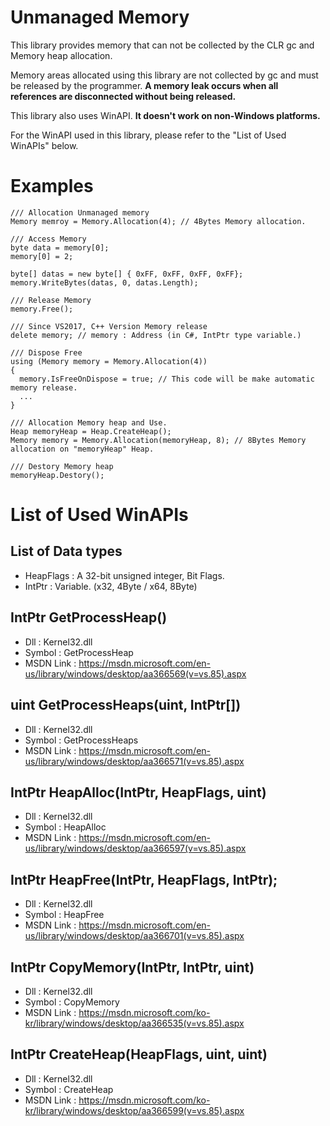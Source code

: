 # Unmanaged Memory
This library provides memory that can not be collected by the CLR gc and Memory heap allocation.


Memory areas allocated using this library are not collected by gc and must be released by the programmer. **A memory leak occurs when all references are disconnected without being released.**


This library also uses WinAPI. **It doesn't work on non-Windows platforms.**


For the WinAPI used in this library, please refer to the "List of Used WinAPIs" below.

# Examples
```
/// Allocation Unmanaged memory
Memory memroy = Memory.Allocation(4); // 4Bytes Memory allocation.
```

```
/// Access Memory
byte data = memory[0];
memory[0] = 2;

byte[] datas = new byte[] { 0xFF, 0xFF, 0xFF, 0xFF};
memory.WriteBytes(datas, 0, datas.Length);
```

```
/// Release Memory
memory.Free();
```

```
/// Since VS2017, C++ Version Memory release
delete memory; // memory : Address (in C#, IntPtr type variable.)
```

```
/// Dispose Free
using (Memory memory = Memory.Allocation(4))
{
  memory.IsFreeOnDispose = true; // This code will be make automatic memory release.
  ...
}
```

```
/// Allocation Memory heap and Use.
Heap memoryHeap = Heap.CreateHeap();
Memory memory = Memory.Allocation(memoryHeap, 8); // 8Bytes Memory allocation on "memoryHeap" Heap.
```

```
/// Destory Memory heap
memoryHeap.Destory();
```

# List of Used WinAPIs
   ## List of Data types
  - HeapFlags : A 32-bit unsigned integer, Bit Flags.
  - IntPtr : Variable. (x32, 4Byte / x64, 8Byte)
  
   ## IntPtr GetProcessHeap()
  - Dll : Kernel32.dll
  - Symbol : GetProcessHeap
  - MSDN Link : https://msdn.microsoft.com/en-us/library/windows/desktop/aa366569(v=vs.85).aspx
  
   ## uint GetProcessHeaps(uint, IntPtr[])
  - Dll : Kernel32.dll
  - Symbol : GetProcessHeaps
  - MSDN Link : https://msdn.microsoft.com/en-us/library/windows/desktop/aa366571(v=vs.85).aspx
  
   ## IntPtr HeapAlloc(IntPtr, HeapFlags, uint)
  - Dll : Kernel32.dll
  - Symbol : HeapAlloc
  - MSDN Link : https://msdn.microsoft.com/en-us/library/windows/desktop/aa366597(v=vs.85).aspx
    
   ## IntPtr HeapFree(IntPtr, HeapFlags, IntPtr);
  - Dll : Kernel32.dll
  - Symbol : HeapFree
  - MSDN Link : https://msdn.microsoft.com/en-us/library/windows/desktop/aa366701(v=vs.85).aspx

   ## IntPtr CopyMemory(IntPtr, IntPtr, uint)
  - Dll : Kernel32.dll
  - Symbol : CopyMemory
  - MSDN Link : https://msdn.microsoft.com/ko-kr/library/windows/desktop/aa366535(v=vs.85).aspx

   ## IntPtr CreateHeap(HeapFlags, uint, uint)
  - Dll : Kernel32.dll
  - Symbol : CreateHeap
  - MSDN Link : https://msdn.microsoft.com/ko-kr/library/windows/desktop/aa366599(v=vs.85).aspx
